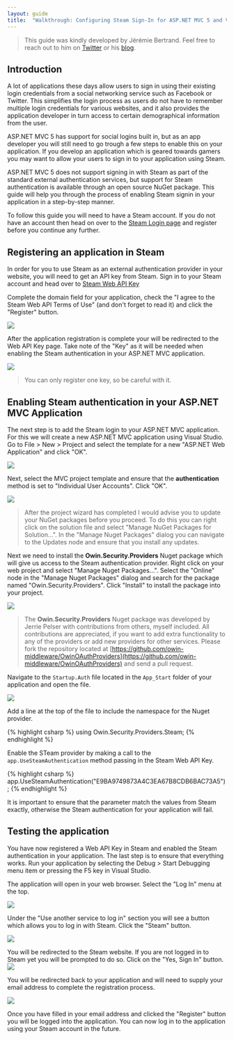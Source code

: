 ```yaml
---
layout: guide
title:  "Walkthrough: Configuring Steam Sign-In for ASP.NET MVC 5 and Visual Studio 2013"
---
```

> This guide was kindly developed by Jérémie Bertrand. Feel free to reach out to him on [Twitter](https://www.twitter.com/laedit) or his [blog](http://www.laedit.net/).

## Introduction

A lot of applications these days allow users to sign in using their existing login credentials from a social networking service such as Facebook or Twitter.  This simplifies the login process as users do not have to remember multiple login credentials for various websites, and it also provides the application developer in turn access to certain demographical information from the user.

ASP.NET MVC 5 has support for social logins built in, but as an app developer you will still need to go trough a few steps to enable this on your application.  If you develop an application which is geared towards gamers you may want to allow your users to sign in to your application using Steam.  

ASP.NET MVC 5 does not support signing in with Steam as part of the standard external authentication services, but support for Steam authentication is available through an open source NuGet package. This guide will help you through the process of enabling Steam signin in your application in a step-by-step manner.

To follow this guide you will need to have a Steam account.  If you do not have an account then head on over to the [Steam Login page](https://store.steampowered.com/join/) and register before you continue any further.

## Registering an application in Steam

In order for you to use Steam as an external authentication provider in your website, you will need to get an API key from Steam.  Sign in to your Steam account and head over to [Steam Web API Key](https://steamcommunity.com/dev/apikey)

Complete the domain field for your application, check the "I agree to the Steam Web API Terms of Use" (and don't forget to read it) and click the "Register" button.

![](/images/guides/steam/Steam_Web_API_Key_Register.png)

After the application registration is complete your will be redirected to the Web API Key page.  Take note of the "Key" as it will be needed when enabling the Steam authentication in your ASP.NET MVC application.

![](/images/guides/steam/Steam_Web_API_Key.png)

> You can only register one key, so be careful with it.

## Enabling Steam authentication in your ASP.NET MVC Application

The next step is to add the Steam login to your ASP.NET MVC application.  For this we will create a new ASP.NET MVC application using Visual Studio. Go to File > New > Project and select the template for a new "ASP.NET Web Application" and click "OK".

![](/images/guides/steam/New_Project.png)

Next, select the MVC project template and ensure that the **authentication** method is set to "Individual User Accounts".  Click "OK".

![](/images/guides/steam/New_ASP.NET_Project_WebApplication1.png)

> After the project wizard has completed I would advise you to update your NuGet packages before you proceed.  To do this you can right click on the solution file and select "Manage NuGet Packages for Solution...".  In the "Manage Nuget Packages" dialog you can navigate to the Updates node and ensure that you install any updates.

Next we need to install the **Owin.Security.Providers** Nuget package which will give us access to the Steam authentication provider.  Right click on your web project and select "Manage Nuget Packages...". Select the "Online" node in the "Manage Nuget Packages" dialog and search for the package named "Owin.Security.Providers".  Click "Install" to install the package into your project.

![](/images/guides/steam/Manage_NuGet_Packages.png)

> The **Owin.Security.Providers** Nuget package was developed by Jerrie Pelser with contributions from others, myself included. All contributions are appreciated, if you want to add extra functionality to any of the providers or add new providers for other services. Please fork the repository located at [https://github.com/owin-middleware/OwinOAuthProviders](https://github.com/owin-middleware/OwinOAuthProviders) and send a pull request.

Navigate to the `Startup.Auth` file located in the `App_Start` folder of your application and open the file.

![](/images/guides/steam/SolutionExplorer.png)

Add a line at the top of the file to include the namespace for the Nuget provider.

{% highlight csharp %}
using Owin.Security.Providers.Steam;
{% endhighlight %}

Enable the STeam provider by making a call to the `app.UseSteamAuthentication` method passing in the Steam Web API Key.

{% highlight csharp %}
app.UseSteamAuthentication("E9BA9749873A4C3EA67B8CDB6BAC73A5");
{% endhighlight %}

It is important to ensure that the parameter match the values from Steam exactly, otherwise the Steam authentication for your application will fail.

## Testing the application

You have now registered a Web API Key in Steam and enabled the Steam authentication in your application.  The last step is to ensure that everything works.  Run your application by selecting the Debug > Start Debugging menu item or pressing the F5 key in Visual Studio.

The application will open in your web browser.  Select the "Log In" menu at the top.

![](/images/guides/steam/GoToLoginPage.png)

Under the "Use another service to log in" section you will see a button which allows you to log in with Steam.  Click the "Steam" button.

![](/images/guides/steam/LoginWithSteam.png)

You will be redirected to the Steam website.  If you are not logged in to Steam yet you will be prompted to do so.
Click on the "Yes, Sign In" button.  
![](/images/guides/steam/Steam_Sign_In.png)

You will be redirected back to your application and will need to supply your email address to complete the registration process.

![](/images/guides/steam/Complete_Registration.png)

Once you have filled in your email address and clicked the "Register" button you will be logged into the application.  You can now log in to the application using your Steam account in the future.